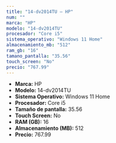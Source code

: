 ```yaml
---
title: "14-dv2014TU — HP"
num: ""
marca: "HP"
modelo: "14-dv2014TU"
procesador: "Core i5"
sistema_operativo: "Windows 11 Home"
almacenamiento_mb: "512"
ram_gb: "16"
tamano_pantalla: "35.56"
touch_screen: "No"
precio: "767.99"
---
```

<ul>
<li><strong>Marca:</strong> HP</li>
<li><strong>Modelo:</strong> 14-dv2014TU</li>
<li><strong>Sistema Operativo:</strong> Windows 11 Home</li>
<li><strong>Procesador:</strong> Core i5 </li>
<li><strong>Tamaño de pantalla:</strong> 35.56</li>
<li><strong>Touch Screen:</strong> No</li>
<li><strong>RAM (GB):</strong> 16</li>
<li><strong>Almacenamiento (MB):</strong> 512</li>
<li><strong>Precio:</strong> 767.99</li>
</ul>